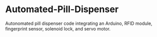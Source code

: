 # Automated-Pill-Dispenser
Autonomated pill dispenser code integrating an Arduino, RFID module, fingerprint sensor, solenoid lock, and servo motor.
